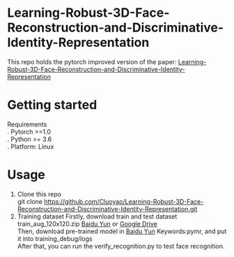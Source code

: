 # Learning-Robust-3D-Face-Reconstruction-and-Discriminative-Identity-Representation
This repo holds the pytorch improved version of the paper: [Learning-Robust-3D-Face-Reconstruction-and-Discriminative-Identity-Representation](https://arxiv.org/abs/1905.06505)  
# Getting started  
Requirements  
. Pytorch >=1.0  
. Python >= 3.6  
. Platform: Linux  
# Usage  
1. Clone this repo  
git clone https://github.com/Cluoyao/Learning-Robust-3D-Face-Reconstruction-and-Discriminative-Identity-Representation.git  
2. Training dataset
Firstly, download train and test dataset train_aug_120x120.zip [Baidu Yun](https://pan.baidu.com/s/19QNGst2E1pRKL7Dtx_L1MA?errno=0&errmsg=Auth%20Login%20Sucess&&bduss=&ssnerror=0&traceid=) or [Google Drive](https://drive.google.com/file/d/17LfvBZFAeXt0ACPnVckfdrLTMHUpIQqE/view)    
Then, download pre-trained model in [Baidu Yun](https://pan.baidu.com/s/1xLSke_X6CBt9SZwazLoOZg) Keywords:pymr, and put it into training_debug/logs  
After that, you can run the verify_recognition.py to test face recognition.

